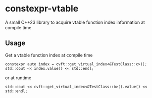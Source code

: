 # constexpr-vtable
A small C++23 library to acquire vtable function index information at compile time


## Usage
Get a vtable function index at compile time
```
constexpr auto index = cvft::get_virtual_index<&TestClass::c>();
std::cout << index.value() << std::endl;
```
or at runtime
```
std::cout << cvft::get_virtual_index<&TestClass::b>().value() << std::endl;
```